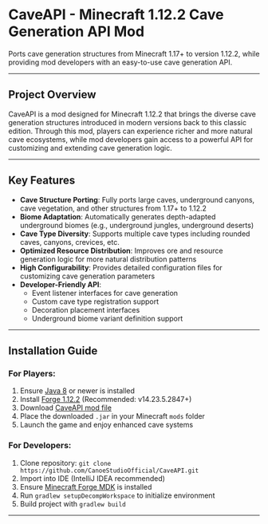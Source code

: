 # CaveAPI - Minecraft 1.12.2 Cave Generation API Mod

Ports cave generation structures from Minecraft 1.17+ to version 1.12.2, while providing mod developers with an easy-to-use cave generation API.

---

## Project Overview

CaveAPI is a mod designed for Minecraft 1.12.2 that brings the diverse cave generation structures introduced in modern versions back to this classic edition. Through this mod, players can experience richer and more natural cave ecosystems, while mod developers gain access to a powerful API for customizing and extending cave generation logic.

---

## Key Features

- **Cave Structure Porting**: Fully ports large caves, underground canyons, cave vegetation, and other structures from 1.17+ to 1.12.2
- **Biome Adaptation**: Automatically generates depth-adapted underground biomes (e.g., underground jungles, underground deserts)
- **Cave Type Diversity**: Supports multiple cave types including rounded caves, canyons, crevices, etc.
- **Optimized Resource Distribution**: Improves ore and resource generation logic for more natural distribution patterns
- **High Configurability**: Provides detailed configuration files for customizing cave generation parameters
- **Developer-Friendly API**:
    - Event listener interfaces for cave generation
    - Custom cave type registration support
    - Decoration placement interfaces
    - Underground biome variant definition support

---

## Installation Guide

### For Players:
1. Ensure [Java 8](https://www.oracle.com/java/technologies/javase/javase-jdk8-downloads.html) or newer is installed
2. Install [Forge 1.12.2](https://files.minecraftforge.net/net/minecraftforge/forge/index_1.12.2.html) (Recommended: v14.23.5.2847+)
3. Download [CaveAPI mod file](https://github.com/CanoeStudioOfficial/CaveAPI/releases)
4. Place the downloaded `.jar` in your Minecraft `mods` folder
5. Launch the game and enjoy enhanced cave systems

### For Developers:
1. Clone repository: `git clone https://github.com/CanoeStudioOfficial/CaveAPI.git`
2. Import into IDE (IntelliJ IDEA recommended)
3. Ensure [Minecraft Forge MDK](https://mcforge.readthedocs.io/en/latest/gettingstarted/) is installed
4. Run `gradlew setupDecompWorkspace` to initialize environment
5. Build project with `gradlew build`

---


